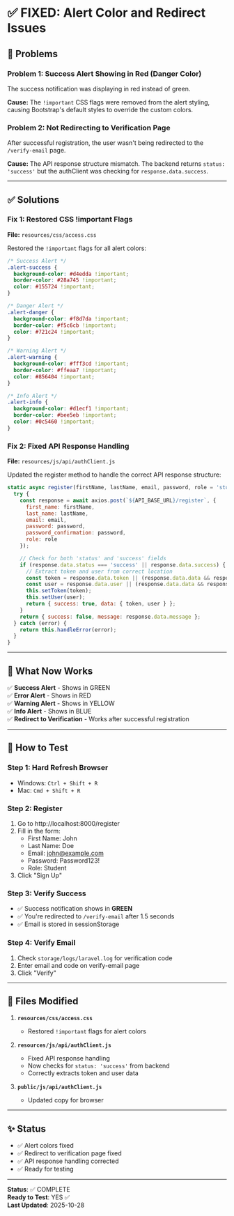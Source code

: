 # ✅ FIXED: Alert Color and Redirect Issues

## 🔴 Problems

### Problem 1: Success Alert Showing in Red (Danger Color)
The success notification was displaying in red instead of green.

**Cause:** The `!important` CSS flags were removed from the alert styling, causing Bootstrap's default styles to override the custom colors.

### Problem 2: Not Redirecting to Verification Page
After successful registration, the user wasn't being redirected to the `/verify-email` page.

**Cause:** The API response structure mismatch. The backend returns `status: 'success'` but the authClient was checking for `response.data.success`.

---

## ✅ Solutions

### Fix 1: Restored CSS !important Flags

**File:** `resources/css/access.css`

Restored the `!important` flags for all alert colors:

```css
/* Success Alert */
.alert-success {
  background-color: #d4edda !important;
  border-color: #28a745 !important;
  color: #155724 !important;
}

/* Danger Alert */
.alert-danger {
  background-color: #f8d7da !important;
  border-color: #f5c6cb !important;
  color: #721c24 !important;
}

/* Warning Alert */
.alert-warning {
  background-color: #fff3cd !important;
  border-color: #ffeaa7 !important;
  color: #856404 !important;
}

/* Info Alert */
.alert-info {
  background-color: #d1ecf1 !important;
  border-color: #bee5eb !important;
  color: #0c5460 !important;
}
```

### Fix 2: Fixed API Response Handling

**File:** `resources/js/api/authClient.js`

Updated the register method to handle the correct API response structure:

```javascript
static async register(firstName, lastName, email, password, role = 'student') {
  try {
    const response = await axios.post(`${API_BASE_URL}/register`, {
      first_name: firstName,
      last_name: lastName,
      email: email,
      password: password,
      password_confirmation: password,
      role: role
    });

    // Check for both 'status' and 'success' fields
    if (response.data.status === 'success' || response.data.success) {
      // Extract token and user from correct location
      const token = response.data.token || (response.data.data && response.data.data.token);
      const user = response.data.user || (response.data.data && response.data.data.user);
      this.setToken(token);
      this.setUser(user);
      return { success: true, data: { token, user } };
    }
    return { success: false, message: response.data.message };
  } catch (error) {
    return this.handleError(error);
  }
}
```

---

## 🎯 What Now Works

✅ **Success Alert** - Shows in GREEN  
✅ **Error Alert** - Shows in RED  
✅ **Warning Alert** - Shows in YELLOW  
✅ **Info Alert** - Shows in BLUE  
✅ **Redirect to Verification** - Works after successful registration  

---

## 🧪 How to Test

### Step 1: Hard Refresh Browser
- Windows: `Ctrl + Shift + R`
- Mac: `Cmd + Shift + R`

### Step 2: Register
1. Go to http://localhost:8000/register
2. Fill in the form:
   - First Name: John
   - Last Name: Doe
   - Email: john@example.com
   - Password: Password123!
   - Role: Student
3. Click "Sign Up"

### Step 3: Verify Success
- ✅ Success notification shows in **GREEN**
- ✅ You're redirected to `/verify-email` after 1.5 seconds
- ✅ Email is stored in sessionStorage

### Step 4: Verify Email
1. Check `storage/logs/laravel.log` for verification code
2. Enter email and code on verify-email page
3. Click "Verify"

---

## 📝 Files Modified

1. **`resources/css/access.css`**
   - Restored `!important` flags for alert colors

2. **`resources/js/api/authClient.js`**
   - Fixed API response handling
   - Now checks for `status: 'success'` from backend
   - Correctly extracts token and user data

3. **`public/js/api/authClient.js`**
   - Updated copy for browser

---

## ✨ Status

- ✅ Alert colors fixed
- ✅ Redirect to verification page fixed
- ✅ API response handling corrected
- ✅ Ready for testing

---

**Status**: ✅ COMPLETE  
**Ready to Test**: YES ✅  
**Last Updated**: 2025-10-28

